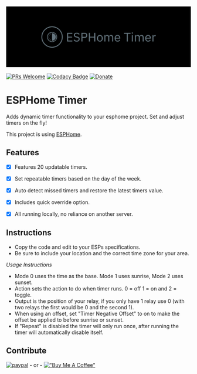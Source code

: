 [![Banner](https://github.com/chabad-source/esphometimer/blob/main/images/banner.png)](https://github.com/chabad-source/esphometimer)

[![PRs Welcome](https://img.shields.io/badge/PRs-welcome-brightgreen.svg?style=flat-square)](http://makeapullrequest.com)
[![Codacy Badge](https://app.codacy.com/project/badge/Grade/f17caa6e3d2946378de9beae9fc0ffe8)](https://www.codacy.com/gh/chabad-source/melachaplug/dashboard?utm_source=github.com&amp;utm_medium=referral&amp;utm_content=chabad-source/melachaplug&amp;utm_campaign=Badge_Grade)
[![Donate](https://img.shields.io/badge/Donate-PayPal-green.svg)](https://www.paypal.com/donate/?hosted_button_id=Q9A7HG8NQEJRU)


# ESPHome Timer
Adds dynamic timer functionality to your esphome project. Set and adjust timers on the fly!

This project is using [ESPHome](https://esphome.io/).

## Features
-   [x] Features 20 updatable timers.
-   [x] Set repeatable timers based on the day of the week.
-   [x] Auto detect missed timers and restore the latest timers value.
-   [x] Includes quick override option.
-   [x] All running locally, no reliance on another server.


## Instructions

-   Copy the code and edit to your ESPs specifications.
-   Be sure to include your location and the correct time zone for your area.

*Usage Instructions*
-   Mode 0 uses the time as the base. Mode 1 uses sunrise, Mode 2 uses sunset.
-   Action sets the action to do when timer runs. 0 = off 1 = on and 2 = toggle.
-   Output is the position of your relay, if you only have 1 relay use 0 (with two relays the first would be 0 and the second 1).
-   When using an offset, set "Timer Negative Offset" to on to make the offset be applied to before sunrise or sunset.
-   If "Repeat" is disabled the timer will only run once, after running the timer will automatically disable itself.
  
## Contribute 

[![paypal](https://www.paypalobjects.com/en_US/i/btn/btn_donateCC_LG.gif)](https://www.paypal.com/donate/?hosted_button_id=Q9A7HG8NQEJRU) - or - [!["Buy Me A Coffee"](https://www.buymeacoffee.com/assets/img/custom_images/orange_img.png)](https://www.buymeacoffee.com/rebbepod)
